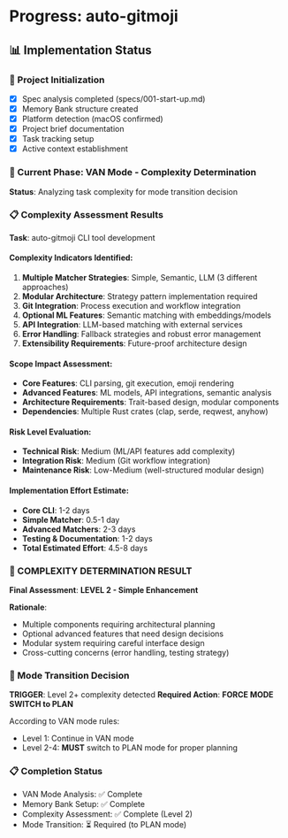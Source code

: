 # Progress: auto-gitmoji

## 📊 Implementation Status

### 🎯 Project Initialization
- [x] Spec analysis completed (specs/001-start-up.md)
- [x] Memory Bank structure created
- [x] Platform detection (macOS confirmed)
- [x] Project brief documentation
- [x] Task tracking setup
- [x] Active context establishment

### 🧩 Current Phase: VAN Mode - Complexity Determination
**Status**: Analyzing task complexity for mode transition decision

### 📋 Complexity Assessment Results
**Task**: auto-gitmoji CLI tool development

#### Complexity Indicators Identified:
1. **Multiple Matcher Strategies**: Simple, Semantic, LLM (3 different approaches)
2. **Modular Architecture**: Strategy pattern implementation required
3. **Git Integration**: Process execution and workflow integration
4. **Optional ML Features**: Semantic matching with embeddings/models
5. **API Integration**: LLM-based matching with external services
6. **Error Handling**: Fallback strategies and robust error management
7. **Extensibility Requirements**: Future-proof architecture design

#### Scope Impact Assessment:
- **Core Features**: CLI parsing, git execution, emoji rendering
- **Advanced Features**: ML models, API integrations, semantic analysis
- **Architecture Requirements**: Trait-based design, modular components
- **Dependencies**: Multiple Rust crates (clap, serde, reqwest, anyhow)

#### Risk Level Evaluation:
- **Technical Risk**: Medium (ML/API features add complexity)
- **Integration Risk**: Medium (Git workflow integration)
- **Maintenance Risk**: Low-Medium (well-structured modular design)

#### Implementation Effort Estimate:
- **Core CLI**: 1-2 days
- **Simple Matcher**: 0.5-1 day
- **Advanced Matchers**: 2-3 days
- **Testing & Documentation**: 1-2 days
- **Total Estimated Effort**: 4.5-8 days

### 🚨 COMPLEXITY DETERMINATION RESULT
**Final Assessment**: **LEVEL 2 - Simple Enhancement**

**Rationale**: 
- Multiple components requiring architectural planning
- Optional advanced features that need design decisions
- Modular system requiring careful interface design
- Cross-cutting concerns (error handling, testing strategy)

### 🔄 Mode Transition Decision
**TRIGGER**: Level 2+ complexity detected
**Required Action**: **FORCE MODE SWITCH to PLAN**

According to VAN mode rules:
- Level 1: Continue in VAN mode
- Level 2-4: **MUST** switch to PLAN mode for proper planning

### 📋 Completion Status
- VAN Mode Analysis: ✅ Complete
- Memory Bank Setup: ✅ Complete
- Complexity Assessment: ✅ Complete (Level 2)
- Mode Transition: ⏳ Required (to PLAN mode) 